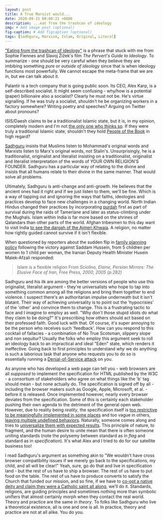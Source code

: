 ```yaml
---
layout: post
title: A True Marxist would...
date: 2020-09-15 08:00:21 +0800
description: ...eat from the trashcan of ideology
img: # Add image post (optional)
fig-caption: # Add figcaption (optional)
tags: [Sadhguru, Marxism, Islam, Original, Literal]
---
```


["Eating from the trashcan of ideology"](https://www.youtube.com/watch?v=gnl2yNYt5qY) is a phrase that stuck with me from Sophie Fiennes and Slavoj Žižek's film _The Pervert's Guide to Ideology_. To summarize - one should be very careful when they believe they are imbibing something _pure_ or _outside of ideology_ since that is when ideology functions most powerfully. We cannot escape the meta-frame that we are in, but we can talk about it.

Palantir is a tech company that is going public soon. Its CEO, Alex Karp, is a self-described socialist. It might seem confusing - why/how is a potential (paper) billionaire also a socialist? Clearly he must not be. He's virtue signalling. If he was truly a socialist, shouldn't he be organizing workers in a factory somewhere? Writing poetry and speeches? Arguing on Twitter about pronouns?

ISIS/Daesh claims to be a traditionalist Islamic state, but it is, in my opinion, completely modern and I'm not [the only one who thinks so](https://www.bbc.com/news/magazine-28246732). If they were truly a traditional Islamic state, shouldn't they hold [People of the Book](https://en.wikipedia.org/wiki/People_of_the_Book) in high regard?

[Sadhguru](https://www.youtube.com/watch?v=ytiuoCcCNAc) insists that Muslims listen to Mohammad's original words and Marxists listen to Marx's original words, not Stalin's. Unsurprisingly, he is a traditionalist, originalist and literalist insisting on a traditionalist, originalist and literalist interpretation of the words of YOUR OWN RELIGION'S FOUNDER. Sadhguru has a particular way of relating to the divine and insists that all humans relate to their divine in the same manner. That would solve all problems.

Ultimately, Sadhguru is anti-change and anti-growth. He believes that the ancient ones had it right and if we just listen to them, we'll be fine. Which is a way of tapping out and ignoring the ways that faiths, ideologies and practices develop to face new challenges in a changing world. North Indian Hindus changed their practices by incorporating [purdah](https://en.wikipedia.org/wiki/Purdah) first as part of survival during the raids of Tamerlane and later as status-climbing under the Mughals. Islam within India is far more based on the shrines of Qalandars than other parts of the world. Afghan tribesmen to this day want to visit India [to see the dargah of the Ajmeri Khwaja](https://youtu.be/13Ozz7tYXwE?t=30). A religion, no matter how rightly guided cannot survive if it isn't flexible.

When questioned by reporters about the sudden flip in [family planning policy](https://en.wikipedia.org/wiki/Family_planning_in_Iran) following the victory against Saddam Hussein, from 5 children per women to 1 child per woman, the Iranian Deputy Health Minister Husein Malek-Afzali responded:

>Islam is a flexible religion
From _Sciolino, Elaine, Persian Mirrors: The Elusive Face of Iran, Free Press, 2000, 2005 (p.282)_

Sadhguru and his ilk are among the better versions of people who use this originalist, literalist argument - they're universalists who hope to tap into something common among all the religions and bring them together to end violence. I suspect there's an authoritarian impulse underneath but it isn't blatant. Their way of achieving universality is to point out the 'hypocrisies' of the 'other' and convince them to change. This is a frustrating tactic to face and I imagine to employ as well. "Why don't those stupid idiots do what they claim to be doing?" It's prescribing how others should act based on their professed faith. Good luck with that. Of course, it's super annoying to be the person who receives such 'feedback'. How can you respond to this cocktail of fallacies - a combination of No True Scotsman, slippery slope and non sequitur? Usually the folks who employ this argument seek to roll an ideology back to an impractical and ideal "Eden" state, which renders it ineffective. Going back to first principles to understand _why_ we do anything is such a laborious task that anyone who requests you to do so is essentially running a [Denial-of-Service attack](https://en.wikipedia.org/wiki/Denial-of-service_attack) on you.

As anyone who has developed a web page can tell you - web browsers are all _supposed_ to implement the specification for HTML published by the W3C - a consortium of stakeholders who agree on what things like the 'b' tag should mean - but none actually do. The specification is signed off by all - including the browser makers such as Google, Apple, Microsoft, et al. - before it is released. Once implemented however, nearly every browser deviates from the specification. Some of this is certainly each stakeholder pushing their own agenda to the detriment of the general open web. However, due to reality being _reality_, the specification itself is [too restrictive to be meaningfully implemented in some places](https://www.youtube.com/watch?v=yWVPT1S5LuU) and too vague in others, [leaving multiple undefined behaviors](https://en.wikipedia.org/wiki/Cross-browser_compatibility). Naturally, someone comes along and tries to [universalize them with expected results](https://xkcd.com/927/). This principle of nature, to fragment, and the human desire to unite mean that there is often someone uniting standards (note the polysemy between standard as in _flag_ and standard as in _specification_). It's what Alex and I tried to do for our satellite business too!

I read Sadhguru's argument as something akin to "We wouldn't have cross browser compatibility issues if we merely go back to the specifications, my child, and all will be clear!" Yeah, sure, go do that and live in specification land - but the rest of us have to ship a browser. The rest of us have to put food on the table. The rest of us have to produce converts to satisfy the Church that funded our mission, and so fine, if we have to [co-opt a native deity and claim they were a Catholic saint all along](https://en.wikipedia.org/wiki/Christianized_sites#New_World), we'll do it. Standards, religions, are guiding principles and sometimes nothing more than symbolic unifiers that almost certainly morph when they contact the real world. Theory and practice are the same _in theory_. To folks like Sadhguru who live a theoretical existence, all is one and one is all. In practice, theory and practice are not at all alike. You do you.
